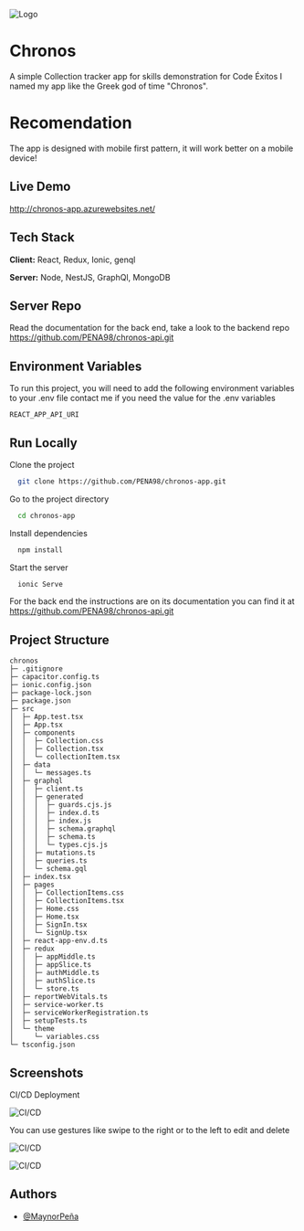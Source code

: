 ![Logo](https://i.imgur.com/LtCEdEC.png)


# Chronos
A simple Collection tracker app for skills demonstration for Code Éxitos
I named my app like the Greek god of time "Chronos".

# Recomendation
The app is designed with mobile first pattern, it will work better on a mobile device!

## Live Demo

http://chronos-app.azurewebsites.net/


## Tech Stack

**Client:** React, Redux, Ionic, genql

**Server:** Node, NestJS, GraphQl, MongoDB


## Server Repo

Read the documentation for the back end,
take a look to the backend repo 
https://github.com/PENA98/chronos-api.git
## Environment Variables

To run this project, you will need to add the following environment variables to your .env file
contact me if you need the value for the .env variables

`REACT_APP_API_URI`



## Run Locally

Clone the project

```bash
  git clone https://github.com/PENA98/chronos-app.git
```

Go to the project directory

```bash
  cd chronos-app
```

Install dependencies

```bash
  npm install
```

Start the server

```bash
  ionic Serve
```
For the back end the instructions are on its documentation you can find it at https://github.com/PENA98/chronos-api.git

## Project Structure


```
chronos
├─ .gitignore
├─ capacitor.config.ts
├─ ionic.config.json
├─ package-lock.json
├─ package.json
├─ src
│  ├─ App.test.tsx
│  ├─ App.tsx
│  ├─ components
│  │  ├─ Collection.css
│  │  ├─ Collection.tsx
│  │  └─ collectionItem.tsx
│  ├─ data
│  │  └─ messages.ts
│  ├─ graphql
│  │  ├─ client.ts
│  │  ├─ generated
│  │  │  ├─ guards.cjs.js
│  │  │  ├─ index.d.ts
│  │  │  ├─ index.js
│  │  │  ├─ schema.graphql
│  │  │  ├─ schema.ts
│  │  │  └─ types.cjs.js
│  │  ├─ mutations.ts
│  │  ├─ queries.ts
│  │  └─ schema.gql
│  ├─ index.tsx
│  ├─ pages
│  │  ├─ CollectionItems.css
│  │  ├─ CollectionItems.tsx
│  │  ├─ Home.css
│  │  ├─ Home.tsx
│  │  ├─ SignIn.tsx
│  │  └─ SignUp.tsx
│  ├─ react-app-env.d.ts
│  ├─ redux
│  │  ├─ appMiddle.ts
│  │  ├─ appSlice.ts
│  │  ├─ authMiddle.ts
│  │  ├─ authSlice.ts
│  │  └─ store.ts
│  ├─ reportWebVitals.ts
│  ├─ service-worker.ts
│  ├─ serviceWorkerRegistration.ts
│  ├─ setupTests.ts
│  └─ theme
│     └─ variables.css
└─ tsconfig.json

```

## Screenshots
CI/CD Deployment

![CI/CD](https://imgur.com/FHjT0Xm.png)

You can use gestures like swipe to the right or to the left to edit and delete

![CI/CD](https://imgur.com/d7Acij0.png) 


![CI/CD](https://imgur.com/bx6Wa6u.png) 

## Authors

- [@MaynorPeña](https://github.com/PENA98)
